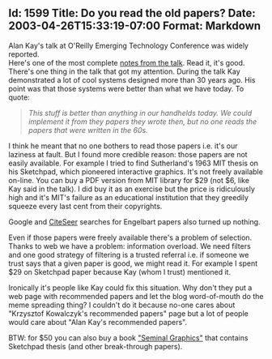 Id: 1599
Title: Do you read the old papers?
Date: 2003-04-26T15:33:19-07:00
Format: Markdown
--------------
Alan Kay's talk at O'Reilly Emerging Technology Conference was widely
reported.\
Here's one of the most complete [notes from the
talk](http://craphound.com/kayetcon2003). Read it, it's good. There's
one thing in the talk that got my attention. During the talk Kay
demonstrated a lot of cool systems designed more than 30 years ago. His
point was that those systems were better than what we have today. To
quote:

> *This stuff is better than anything in our handhelds today. We could
> implement it from they papers they wrote then, but no one reads the
> papers that were written in the 60s.*

I think he meant that no one bothers to read those papers i.e. it's our
laziness at fault. But I found more credible reason: those papers are
not easily available. For example I tried to find Sutherland's 1963 MIT
thesis on his Sketchpad, which pioneered interactive graphics. It's not
freely available on-line. You can buy a PDF version from MIT library for
\$29 (not \$6, like Kay said in the talk). I did buy it as an exercise
but the price is ridiculously high and it's MIT's failure as an
educational institution that they greedily squeeze every last cent from
their copyrights.

Google and [CiteSeer](http://citeseer.nj.nec.com/) searches for
Engelbart papers also turned up nothing.

Even if those papers were freely available there's a problem of
selection. Thanks to web we have a problem: information overload. We
need filters and one good strategy of filtering is a trusted referral
i.e. if someone we trust says that a given paper is good, we might read
it. For example I spent \$29 on Sketchpad paper because Kay (whom I
trust) mentioned it.

Ironically it's people like Kay could fix this situation. Why don't they
put a web page with recommended papers and let the blog word-of-mouth do
the meme spreading thing? I couldn't do it because no-one cares about
"Krzysztof Kowalczyk's recommended papers" page but a lot of people
would care about "Alan Kay's recommended papers".

BTW: for \$50 you can also buy a book ["Seminal
Graphics"](http://www.siggraph.org/publications/seminal-graphics.shtml)
that contains Sketchpad thesis (and other break-through papers).
